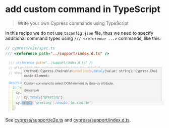 # add custom command in TypeScript
> Write your own Cypress commands using TypeScript

In this recipe we do not use `tsconfig.json` file, thus we need to specify additional command types using `/// <reference ...>` commands, like this:

```js
// cypress/e2e/spec.ts
/// <reference path="../support/index.d.ts" />
```

![IntelliSense for custom command cy.dataCy](images/data-cy.png)

See [cypress/support/e2e.ts](cypress/support/e2e.ts) and [cypress/support/index.d.ts](cypress/support/index.d.ts).

